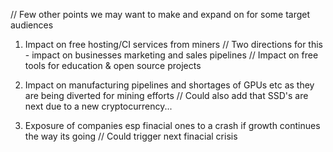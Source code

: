 // Few other points we may want to make and expand on for some target audiences

1. Impact on free hosting/CI services from miners 
// Two directions for this - impact on businesses marketing and sales pipelines
// Impact on free tools for education & open source projects 

2. Impact on manufacturing pipelines and shortages of GPUs etc as they are being diverted for mining efforts
// Could also add that SSD's are next due to a new cryptocurrency...

3. Exposure of companies esp finacial ones to a crash if growth continues the way its going
// Could trigger next finacial crisis


